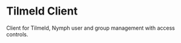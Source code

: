 Tilmeld Client
==============

Client for Tilmeld, Nymph user and group management with access controls.
